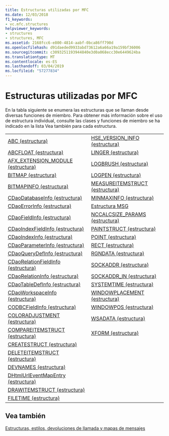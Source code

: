 ```yaml
---
title: Estructuras utilizadas por MFC
ms.date: 12/03/2018
f1_keywords:
- vc.mfc.structures
helpviewer_keywords:
- structures
- structures, MFC
ms.assetid: 2168fcc6-e800-4814-aabf-0bca86ff790d
ms.openlocfilehash: d91daeded9933abd73612a6a66a19a159bf36006
ms.sourcegitcommit: c3093251193944840e3d0a068ecc30e6449624ba
ms.translationtype: MT
ms.contentlocale: es-ES
ms.lasthandoff: 03/04/2019
ms.locfileid: "57277834"
---
```

# <a name="structures-used-by-mfc"></a>Estructuras utilizadas por MFC

En la tabla siguiente se enumera las estructuras que se llaman desde diversas funciones de miembro. Para obtener más información sobre el uso de estructura individual, consulte las clases y funciones de miembro se ha indicado en la lista Vea también para cada estructura.

|||
|-|-|
|[ABC (estructura)](/windows/desktop/api/wingdi/ns-wingdi-_abc)|[HSE_VERSION_INFO (estructura)](../../mfc/reference/hse-version-info-structure.md)|
|[ABCFLOAT (estructura)](/windows/desktop/api/wingdi/ns-wingdi-_abcfloat)|[LINGER (estructura)](/windows/desktop/api/winsock/ns-winsock-linger)|
|[AFX_EXTENSION_MODULE (estructura)](../../mfc/reference/afx-extension-module-structure.md)|[LOGBRUSH (estructura)](/windows/desktop/api/wingdi/ns-wingdi-taglogbrush)|
|[BITMAP (estructura)](/windows/desktop/api/wingdi/ns-wingdi-tagbitmap)|[LOGPEN (estructura)](/windows/desktop/api/Wingdi/ns-wingdi-taglogpen)|
|[BITMAPINFO (estructura)](/windows/desktop/api/wingdi/ns-wingdi-tagbitmapinfo)|[MEASUREITEMSTRUCT (estructura)](/windows/desktop/api/winuser/ns-winuser-tagmeasureitemstruct)|
|[CDaoDatabaseInfo (estructura)](../../mfc/reference/cdaodatabaseinfo-structure.md)|[MINMAXINFO (estructura)](/windows/desktop/api/winuser/ns-winuser-tagminmaxinfo)|
|[CDaoErrorInfo (estructura)](../../mfc/reference/cdaoerrorinfo-structure.md)|[Estructura MSG](/windows/desktop/api/winuser/ns-winuser-tagmsg)|
|[CDaoFieldInfo (estructura)](../../mfc/reference/cdaofieldinfo-structure.md)|[NCCALCSIZE_PARAMS (estructura)](/windows/desktop/api/winuser/ns-winuser-tagnccalcsize_params)|
|[CDaoIndexFieldInfo (estructura)](../../mfc/reference/cdaoindexfieldinfo-structure.md)|[PAINTSTRUCT (estructura)](/windows/desktop/api/winuser/ns-winuser-tagpaintstruct)|
|[CDaoIndexInfo (estructura)](../../mfc/reference/cdaoindexinfo-structure.md)|[POINT (estructura)](/windows/desktop/api/windef/ns-windef-tagpoint)|
|[CDaoParameterInfo (estructura)](../../mfc/reference/cdaoparameterinfo-structure.md)|[RECT (estructura)](/windows/desktop/api/windef/ns-windef-tagrect)|
|[CDaoQueryDefInfo (estructura)](../../mfc/reference/cdaoquerydefinfo-structure.md)|[RGNDATA (estructura)](/windows/desktop/api/wingdi/ns-wingdi-_rgndata)|
|[CDaoRelationFieldInfo (estructura)](../../mfc/reference/cdaorelationfieldinfo-structure.md)|[SOCKADDR (estructura)](/windows/desktop/winsock/sockaddr-2)|
|[CDaoRelationInfo (estructura)](../../mfc/reference/cdaorelationinfo-structure.md)|[SOCKADDR_IN (estructura)](/windows/desktop/winsock/sockaddr-2)|
|[CDaoTableDefInfo (estructura)](../../mfc/reference/cdaotabledefinfo-structure.md)|[SYSTEMTIME (estructura)](/windows/desktop/api/minwinbase/ns-minwinbase-systemtime)
|[CDaoWorkspaceInfo (estructura)](../../mfc/reference/cdaoworkspaceinfo-structure.md)|[WINDOWPLACEMENT (estructura)](/windows/desktop/api/winuser/ns-winuser-tagwindowplacement)|
|[CODBCFieldInfo (estructura)](../../mfc/reference/codbcfieldinfo-structure.md)|[WINDOWPOS (estructura)](/windows/desktop/api/winuser/ns-winuser-tagwindowpos)
|[COLORADJUSTMENT (estructura)](/windows/desktop/api/wingdi/ns-wingdi-tagcoloradjustment)|[WSADATA (estructura)](/windows/desktop/api/winsock2/ns-winsock2-wsadata)|
|[COMPAREITEMSTRUCT (estructura)](/windows/desktop/api/winuser/ns-winuser-tagcompareitemstruct)|[XFORM (estructura)](/windows/desktop/api/wingdi/ns-wingdi-tagxform)|
|[CREATESTRUCT (estructura)](/windows/desktop/api/winuser/ns-winuser-tagcreatestructa)||
|[DELETEITEMSTRUCT (estructura)](/windows/desktop/api/winuser/ns-winuser-tagdeleteitemstruct)||
|[DEVNAMES (estructura)](/windows/desktop/api/commdlg/ns-commdlg-tagdevnames)||
|[DHtmlUrlEventMapEntry (estructura)](../../mfc/reference/dhtmlurleventmapentry-structure.md)||
|[DRAWITEMSTRUCT (estructura)](/windows/desktop/api/winuser/ns-winuser-tagdrawitemstruct)||
|[FILETIME (estructura)](/windows/desktop/api/minwinbase/ns-minwinbase-filetime)||

## <a name="see-also"></a>Vea también

[Estructuras, estilos, devoluciones de llamada y mapas de mensajes](../../mfc/reference/structures-styles-callbacks-and-message-maps.md)
